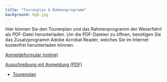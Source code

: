 ```yaml
---
title: "Tourenplan & Rahmenprogramm"
background: bg8.jpg
---
```

Hier können Sie den Tourenplan und das Rahmenprogramm der Weserfahrt als PDF-Datei herunterladen.
Um die PDF-Dateien zu öffnen, benötigen Sie das Zusatzprogramm Adobe Acrobat Reader, welches Sie im Internet kostenfrei herunterladen können.

<a href="" onclick="populate_and_open_modal(event, 'modal-content-anmeldung');" class="btn btn-outline-inverse btn-sm">Anmeldeformular (online)</a>

<a href="/assets/images/ausschreibungstext_mit anmeldung_iwf_2017.pdf" class="btn btn-outline-inverse btn-sm">Ausschreibung mit Anmeldung (PDF)</a>

- [Tourenplan](/assets/images/Tourenplan%2015%20-29%2007%20%202017.pdf)
